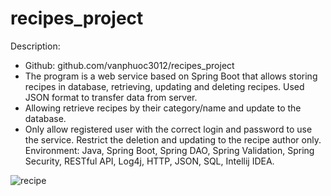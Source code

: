 # recipes_project

Description: 
-	Github: github.com/vanphuoc3012/recipes_project
-	The program is a web service based on Spring Boot that allows storing recipes in database, retrieving, updating and deleting recipes. Used JSON format to transfer data from server.
-	Allowing retrieve recipes by their category/name and update to the database.
-	Only allow registered user with the correct login and password to use the service. Restrict the deletion and updating to the recipe author only.
Environment: Java, Spring Boot, Spring DAO, Spring Validation, Spring Security, RESTful API, Log4j, HTTP, JSON, SQL, Intellij IDEA.


![recipe](https://user-images.githubusercontent.com/37379686/201580548-80af4dcf-721b-4933-9db4-bfa649392c06.png)
